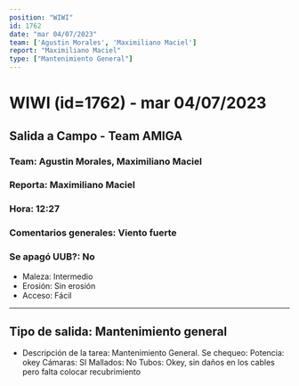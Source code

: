 ```yaml
---
position: "WIWI"
id: 1762
date: "mar 04/07/2023"
team: ['Agustin Morales', 'Maximiliano Maciel']
report: "Maximiliano Maciel"
type: ["Mantenimiento General"]
---
```


# WIWI (id=1762) - mar 04/07/2023
## Salida a Campo - Team AMIGA
### Team: Agustin Morales, Maximiliano Maciel
### Reporta: Maximiliano Maciel
### Hora: 12:27
### Comentarios generales: Viento fuerte
### Se apagó UUB?: No 
- Maleza: Intermedio
- Erosión: Sin erosión
- Acceso: Fácil
---------
## Tipo de salida: Mantenimiento general
   - Descripción de la tarea: Mantenimiento General.
Se chequeo:
Potencia: okey
Cámaras: SI
Mallados: No
Tubos: Okey, sin daños en los cables pero falta colocar recubrimiento
